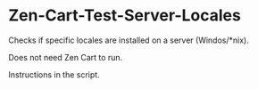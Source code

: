 # Zen-Cart-Test-Server-Locales
Checks if specific locales are installed on a server (Windos/*nix).

Does not need Zen Cart to run.

Instructions in the script.
